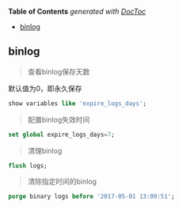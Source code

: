 <!-- START doctoc generated TOC please keep comment here to allow auto update -->
<!-- DON'T EDIT THIS SECTION, INSTEAD RE-RUN doctoc TO UPDATE -->
**Table of Contents**  *generated with [DocToc](https://github.com/thlorenz/doctoc)*

- [binlog](#binlog)

<!-- END doctoc generated TOC please keep comment here to allow auto update -->

## binlog

> 查看binlog保存天数

默认值为0，即永久保存

```sql
show variables like 'expire_logs_days';
```

> 配置binlog失效时间

```sql
set global expire_logs_days=7;
```

> 清理binlog

```sql
flush logs;
```

> 清除指定时间的binlog

```sql
purge binary logs before '2017-05-01 13:09:51';
```